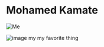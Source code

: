# Mohamed Kamate

![Me ](media/IMG_5277.png "Me")

![image my my favorite thing](c:\Users\moham\Pictures\meee\image.jpg "Me")



